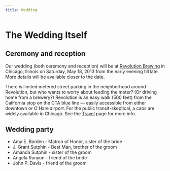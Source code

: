 ```yaml
---
title: Wedding
---
```


# The Wedding Itself

## Ceremony and reception

Our wedding (both ceremony and reception) will be at [Revolution
Brewing][revbrew] in Chicago, Illinois on Saturday, May 18, 2013 from the early
evening till late. More details will be available closer to the date.

[revbrew]: http://revbrew.com/brewpub

There is limited metered street parking in the neighborhood around Revolution,
but who wants to worry about feeding the meter? (Or driving home from a
brewery?) Revolution is an easy walk (500 feet) from the California stop on the
CTA blue line — easily accessible from either downtown or O'Hare airport. For
the public transit-skeptical, a cabs are widely available in Chicago. See the <a
href="locations.html" class="comingsoon">Travel</a> page for more info.

## Wedding party

* Amy E. Borden - Matron of Honor, sister of the bride
* J. Grant Sutphin - Best Man, brother of the groom
* Amanda Sutphin - sister of the groom
* Angela Runyon - friend of the bride
* John P. Davis - friend of the groom

